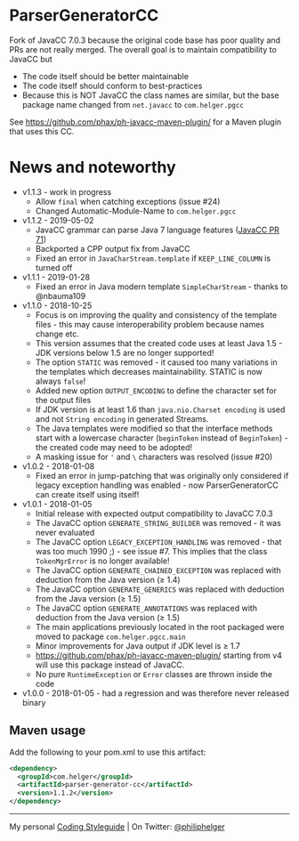 # ParserGeneratorCC

Fork of JavaCC 7.0.3 because the original code base has poor quality and PRs are not really merged.
The overall goal is to maintain compatibility to JavaCC but
* The code itself should be better maintainable
* The code itself should conform to best-practices
* Because this is NOT JavaCC the class names are similar, but the base package name changed from `net.javacc` to `com.helger.pgcc`  

See https://github.com/phax/ph-javacc-maven-plugin/ for a Maven plugin that uses this CC.

# News and noteworthy

* v1.1.3 - work in progress
    * Allow `final` when catching exceptions (issue #24)
    * Changed Automatic-Module-Name to `com.helger.pgcc`
* v1.1.2 - 2019-05-02
    * JavaCC grammar can parse Java 7 language features ([JavaCC PR 71](https://github.com/javacc/javacc/pull/71))
    * Backported a CPP output fix from JavaCC
    * Fixed an error in `JavaCharStream.template` if `KEEP_LINE_COLUMN` is turned off
* v1.1.1 - 2019-01-28
    * Fixed an error in Java modern template `SimpleCharStream` - thanks to @nbauma109
* v1.1.0 - 2018-10-25
    * Focus is on improving the quality and consistency of the template files - this may cause interoperability problem because names change etc.
    * This version assumes that the created code uses at least Java 1.5 - JDK versions below 1.5 are no longer supported!
    * The option `STATIC` was removed - it caused too many variations in the templates which decreases maintainability. STATIC is now always `false`!
    * Added new option `OUTPUT_ENCODING` to define the character set for the output files
    * If JDK version is at least 1.6 than `java.nio.Charset encoding` is used and not `String encoding` in generated Streams.
    * The Java templates were modified so that the interface methods start with a lowercase character (`beginToken` instead of `BeginToken`) - the created code may need to be adopted!
    * A masking issue for `'` and `\` characters was resolved (issue #20) 
* v1.0.2 - 2018-01-08
    * Fixed an error in jump-patching that was originally only considered if legacy exception handling was enabled - now ParserGeneratorCC can create itself using itself!
* v1.0.1 - 2018-01-05
    * Initial release with expected output compatibility to JavaCC 7.0.3
    * The JavaCC option `GENERATE_STRING_BUILDER` was removed - it was never evaluated
    * The JavaCC option `LEGACY_EXCEPTION_HANDLING` was removed - that was too much 1990 ;) - see issue #7. This implies that the class `TokenMgrError` is no longer available!
    * The JavaCC option `GENERATE_CHAINED_EXCEPTION` was replaced with deduction from the Java version (&ge; 1.4)
    * The JavaCC option `GENERATE_GENERICS` was replaced with deduction from the Java version (&ge; 1.5)
    * The JavaCC option `GENERATE_ANNOTATIONS` was replaced with deduction from the Java version (&ge; 1.5)
    * The main applications previously located in the root packaged were moved to package `com.helger.pgcc.main`
    * Minor improvements for Java output if JDK level is &ge; 1.7
    * https://github.com/phax/ph-javacc-maven-plugin/ starting from v4 will use this package instead of JavaCC.
    * No pure `RuntimeException` or `Error` classes are thrown inside the code
* v1.0.0 - 2018-01-05 - had a regression and was therefore never released binary

## Maven usage

Add the following to your pom.xml to use this artifact:

```xml
<dependency>
  <groupId>com.helger</groupId>
  <artifactId>parser-generator-cc</artifactId>
  <version>1.1.2</version>
</dependency>
``` 

---

My personal [Coding Styleguide](https://github.com/phax/meta/blob/master/CodingStyleguide.md) |
On Twitter: <a href="https://twitter.com/philiphelger">@philiphelger</a>
